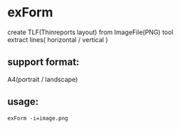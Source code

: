 # exForm
create TLF(Thinreports layout) from ImageFile(PNG) tool  
extract lines( horizontal / vertical )

## support format: 
A4(portrait / landscape)

## usage:
````
exForm -i=image.png
````
